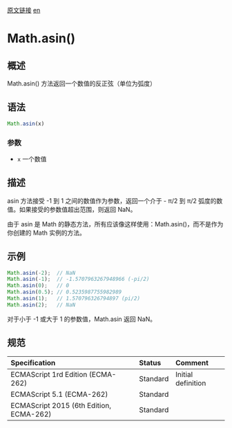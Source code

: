 <a href="https://developer.mozilla.org/zh-CN/docs/Web/JavaScript/Reference/Global_Objects/Math/asin" target="_blank">原文链接</a>
<a href="https://developer.mozilla.org/en-US/docs/Web/JavaScript/Reference/Global_Objects/Math/asin" target="_blank">en</a>

# Math.asin()

## 概述

Math.asin() 方法返回一个数值的反正弦（单位为弧度）

## 语法

```javascript
Math.asin(x)
```

### 参数

* `x` 一个数值

## 描述

asin 方法接受 -1 到 1 之间的数值作为参数，返回一个介于 - π/2  到  π/2  弧度的数值。如果接受的参数值超出范围，则返回 NaN。

由于 asin 是 Math 的静态方法，所有应该像这样使用：Math.asin()，而不是作为你创建的 Math 实例的方法。

## 示例

```javascript
Math.asin(-2);  // NaN
Math.asin(-1);  // -1.5707963267948966 (-pi/2)
Math.asin(0);   // 0
Math.asin(0.5); // 0.5235987755982989
Math.asin(1);   // 1.570796326794897 (pi/2)
Math.asin(2);   // NaN
```
对于小于 -1 或大于 1 的参数值，Math.asin 返回 NaN。

## 规范

| Specification                           | Status   | Comment            |
|:----------------------------------------|:---------|:-------------------|
| ECMAScript 1rd Edition (ECMA-262)       | Standard | Initial definition |
| ECMAScript 5.1 (ECMA-262)               | Standard |                    |
| ECMAScript 2015 (6th Edition, ECMA-262) | Standard |                    |